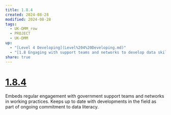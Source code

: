 ```yaml
---
title: 1.8.4
created: 2024-08-28
modified: 2024-08-28
tags:
  - UK-DMM_row
  - PROJECT
  - UK-DMM
up:
  - "[Level 4 Developing](Level%204%20Developing.md)"
  - "[1.8 Engaging with support teams and networks to develop data skills](1.8%20Engaging%20with%20support%20teams%20and%20networks%20to%20develop%20data%20skills.md)"
share: true
---
```

# [1.8.4](1.8.4.md)

Embeds regular engagement with government support teams and networks in working practices. Keeps up to date with developments in the field as part of ongoing commitment to data literacy.
